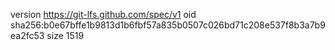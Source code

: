 version https://git-lfs.github.com/spec/v1
oid sha256:b0e67bffe1b9813d1b6fbf57a835b0507c026bd71c208e537f8b3a7b9ea2fc53
size 1519
